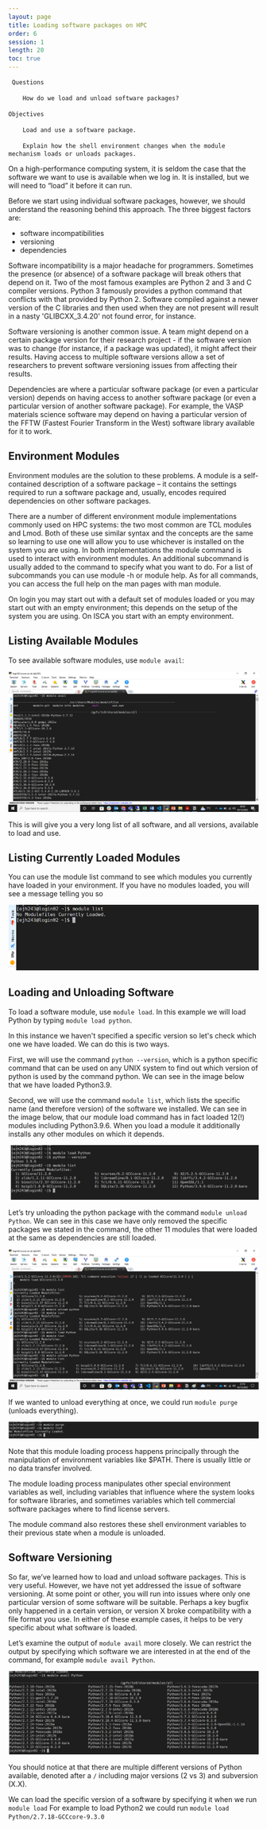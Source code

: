 ```yaml
---
layout: page
title: Loading software packages on HPC
order: 6
session: 1
length: 20
toc: true
---
```


     Questions

        How do we load and unload software packages?

    Objectives

        Load and use a software package.

        Explain how the shell environment changes when the module mechanism loads or unloads packages.

On a high-performance computing system, it is seldom the case that the software we want to use is available when we log in. It is installed, but we will need to “load” it before it can run.

Before we start using individual software packages, however, we should understand the reasoning behind this approach. The three biggest factors are:

+ software incompatibilities
+ versioning
+ dependencies

Software incompatibility is a major headache for programmers. Sometimes the presence (or absence) of a software package will break others that depend on it. Two of the most famous examples are Python 2 and 3 and C compiler versions. Python 3 famously provides a python command that conflicts with that provided by Python 2. Software compiled against a newer version of the C libraries and then used when they are not present will result in a nasty 'GLIBCXX_3.4.20' not found error, for instance.

Software versioning is another common issue. A team might depend on a certain package version for their research project - if the software version was to change (for instance, if a package was updated), it might affect their results. Having access to multiple software versions allow a set of researchers to prevent software versioning issues from affecting their results.

Dependencies are where a particular software package (or even a particular version) depends on having access to another software package (or even a particular version of another software package). For example, the VASP materials science software may depend on having a particular version of the FFTW (Fastest Fourier Transform in the West) software library available for it to work.

## Environment Modules

Environment modules are the solution to these problems. A module is a self-contained description of a software package – it contains the settings required to run a software package and, usually, encodes required dependencies on other software packages.

There are a number of different environment module implementations commonly used on HPC systems: the two most common are TCL modules and Lmod. Both of these use similar syntax and the concepts are the same so learning to use one will allow you to use whichever is installed on the system you are using. In both implementations the module command is used to interact with environment modules. An additional subcommand is usually added to the command to specify what you want to do. For a list of subcommands you can use module -h or module help. As for all commands, you can access the full help on the man pages with man module.

On login you may start out with a default set of modules loaded or you may start out with an empty environment; this depends on the setup of the system you are using. On ISCA you start with an empty environment.

## Listing Available Modules

To see available software modules, use `module avail`:

![](../fig/module-avail.png)

This is will give you a very long list of all software, and all versions, available to load and use.  

## Listing Currently Loaded Modules

You can use the module list command to see which modules you currently have loaded in your environment. If you have no modules loaded, you will see a message telling you so

![](../fig/module-list.png)

## Loading and Unloading Software

To load a software module, use `module load`. In this example we will load Python by typing `module load python`.

In this instance we haven't specified a specific version so let's check which one we have loaded. We can do this is two ways.

First, we will use the command `python --version`, which is a python specific command that can be used on any UNIX system to find out which version of python is used by the command python. We can see in the image below that we have loaded Python3.9.

Second, we will use the command `module list`, which lists the specific name (and therefore version) of the software we installed. We can see in the image below, that our module load command has in fact loaded 12(!) modules including Python3.9.6. When you load a module it additionally installs any other modules on which it depends.

![](../fig/module-python.png)

Let’s try unloading the python package with the command `module unload Python`. We can see in this case we have only removed the specific packages we stated in the command, the other 11 modules that were loaded at the same as dependencies are still loaded.

![](../fig/module-unload.png)

If we wanted to unload everything at once, we could run `module purge` (unloads everything).

![](../fig/module-purge.png)

Note that this module loading process happens principally through the manipulation of environment variables like $PATH. There is usually little or no data transfer involved.

The module loading process manipulates other special environment variables as well, including variables that influence where the system looks for software libraries, and sometimes variables which tell commercial software packages where to find license servers.

The module command also restores these shell environment variables to their previous state when a module is unloaded.

## Software Versioning

So far, we’ve learned how to load and unload software packages. This is very useful. However, we have not yet addressed the issue of software versioning. At some point or other, you will run into issues where only one particular version of some software will be suitable. Perhaps a key bugfix only happened in a certain version, or version X broke compatibility with a file format you use. In either of these example cases, it helps to be very specific about what software is loaded.

Let’s examine the output of `module avail` more closely. We can restrict the output by specifying which software we are interested in at the end of the command, for example `module avail Python`.

![](../fig/module-avail-python.png)

You should notice at that there are multiple different versions of Python available, denoted after a `/` including major versions (2 vs 3) and subversion (X.X).

We can load the specific version of a software by specifying it when we run `module load`  For example to load Python2 we could run `module load Python/2.7.18-GCCcore-9.3.0`